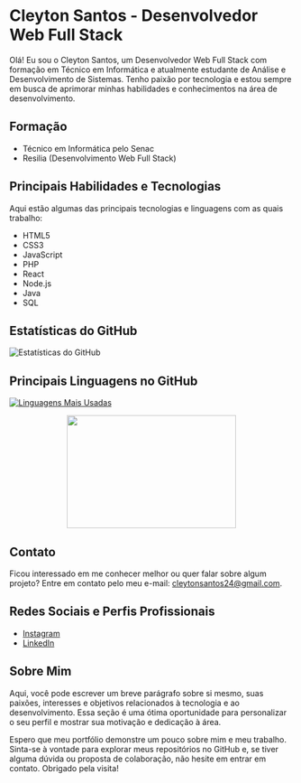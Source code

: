 # Cleyton Santos - Desenvolvedor Web Full Stack

Olá! Eu sou o Cleyton Santos, um Desenvolvedor Web Full Stack com formação em Técnico em Informática e atualmente estudante de Análise e Desenvolvimento de Sistemas. Tenho paixão por tecnologia e estou sempre em busca de aprimorar minhas habilidades e conhecimentos na área de desenvolvimento.

## Formação

- Técnico em Informática pelo Senac
- Resilia (Desenvolvimento Web Full Stack)

## Principais Habilidades e Tecnologias

Aqui estão algumas das principais tecnologias e linguagens com as quais trabalho:

- HTML5
- CSS3
- JavaScript
- PHP
- React
- Node.js
- Java
- SQL

## Estatísticas do GitHub

![Estatísticas do GitHub](https://github-readme-stats.vercel.app/api?username=Cleyton2022&show_icons=true&theme=radical)

## Principais Linguagens no GitHub

[![Linguagens Mais Usadas](https://github-readme-stats.vercel.app/api/top-langs/?username=Cleyton2022&layout=compact&count=16&theme=radical)](https://github.com/anuraghazra/github-readme-stats)


<div align="center">



</div>

<div align="center">
<img src="https://media.giphy.com/media/LmNwrBhejkK9EFP504/giphy.gif" width="300" height="200" />
</div>

## Contato

Ficou interessado em me conhecer melhor ou quer falar sobre algum projeto? Entre em contato pelo meu e-mail: cleytonsantos24@gmail.com.

## Redes Sociais e Perfis Profissionais

- [Instagram](https://instagram.com/cll_22)
- [LinkedIn](https://www.linkedin.com/in/cleyton-santos-007tecnicorj/)


## Sobre Mim

Aqui, você pode escrever um breve parágrafo sobre si mesmo, suas paixões, interesses e objetivos relacionados à tecnologia e ao desenvolvimento. Essa seção é uma ótima oportunidade para personalizar o seu perfil e mostrar sua motivação e dedicação à área.

Espero que meu portfólio demonstre um pouco sobre mim e meu trabalho. Sinta-se à vontade para explorar meus repositórios no GitHub e, se tiver alguma dúvida ou proposta de colaboração, não hesite em entrar em contato. Obrigado pela visita!
